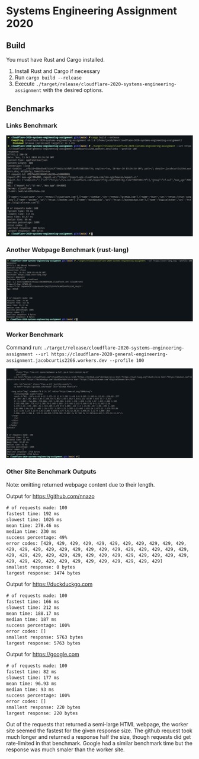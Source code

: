 # Systems Engineering Assignment 2020

## Build
You must have Rust and Cargo installed.
1. Install Rust and Cargo if necessary
2. Run `cargo build --release`
3. Execute `./target/release/cloudflare-2020-systems-engineering-assignment` with the desired options.

## Benchmarks
### Links Benchmark
![](screenshots/links-benchmark.png)

### Another Webpage Benchmark (rust-lang)
![](screenshots/rust-lang-benchmark.png)

### Worker Benchmark

Command run: `./target/release/cloudflare-2020-systems-engineering-assignment --url https://cloudflare-2020-general-engineering-assignment.jacobcurtis2266.workers.dev --profile 100`

![](screenshots/worker-benchmark.png)

### Other Site Benchmark Outputs
Note: omitting returned webpage content due to their length.

Output for https://github.com/nnazo
```
# of requests made: 100
fastest time: 192 ms
slowest time: 1026 ms
mean time: 278.46 ms
median time: 230 ms
success percentage: 49%
error codes: [429, 429, 429, 429, 429, 429, 429, 429, 429, 429, 429, 429, 429, 429, 429, 429, 429, 429, 429, 429, 429, 429, 429, 429, 429, 429, 429, 429, 429, 429, 429, 429, 429, 429, 429, 429, 429, 429, 429, 429, 429, 429, 429, 429, 429, 429, 429, 429, 429, 429, 429]
smallest response: 0 bytes
largest response: 1474 bytes
```

Output for https://duckduckgo.com
```
# of requests made: 100
fastest time: 166 ms
slowest time: 212 ms
mean time: 188.17 ms
median time: 187 ms
success percentage: 100%
error codes: []
smallest response: 5763 bytes
largest response: 5763 bytes
```

Output for https://google.com
```
# of requests made: 100
fastest time: 82 ms
slowest time: 177 ms
mean time: 96.93 ms
median time: 93 ms
success percentage: 100%
error codes: []
smallest response: 220 bytes
largest response: 220 bytes
```

Out of the requests that returned a semi-large HTML webpage, the worker site seemed the fastest for the given response size. The github request took much longer and returned a response half the size, though requests did get rate-limited in that benchmark. Google had a similar benchmark time but the response was much smaler than the worker site.